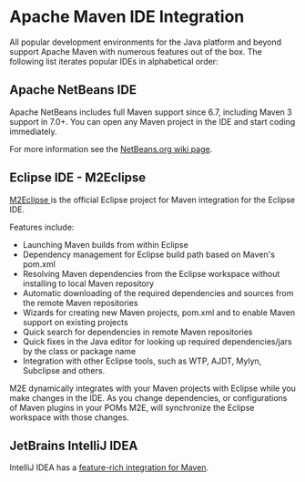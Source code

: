 # Apache Maven IDE Integration

All popular development environments for the Java platform and beyond support 
Apache Maven with numerous features out of the box. The following list iterates 
popular IDEs in alphabetical order:

## Apache NetBeans IDE

Apache NetBeans includes full Maven support since 6.7, including Maven 3 support in 7.0+. 
You can open any Maven project in the IDE and start coding immediately.

For more information see the [NetBeans.org wiki page](http://wiki.netbeans.org/Maven).

## Eclipse IDE - M2Eclipse

  [M2Eclipse ](http://www.eclipse.org/m2e/) is 
  the official Eclipse project for Maven integration for the Eclipse IDE.
  
Features include:

- Launching Maven builds from within Eclipse
- Dependency management for Eclipse build path based on Maven's pom.xml
- Resolving Maven dependencies from the Eclipse workspace without installing to local Maven repository
- Automatic downloading of the required dependencies and sources from the remote Maven repositories
- Wizards for creating new Maven projects, pom.xml and to enable Maven support on existing projects
- Quick search for dependencies in remote Maven repositories
- Quick fixes in the Java editor for looking up required dependencies/jars by the class or package name
- Integration with other Eclipse tools, such as WTP, AJDT, Mylyn, Subclipse and others.

M2E dynamically integrates with your Maven projects with Eclipse while you make changes in the IDE. As 
you change dependencies, or configurations of Maven plugins in your POMs M2E, will synchronize the 
Eclipse workspace with those changes.

## JetBrains IntelliJ IDEA

IntelliJ IDEA has a [feature-rich integration for Maven](https://www.jetbrains.com/idea/help/maven.html).
